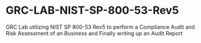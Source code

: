 # GRC-LAB-NIST-SP-800-53-Rev5
GRC Lab utilizing NIST SP 800-53 Rev5 to perform a Compliance Audit and Risk Assessment of an Business and Finally writing up an Audit Report
